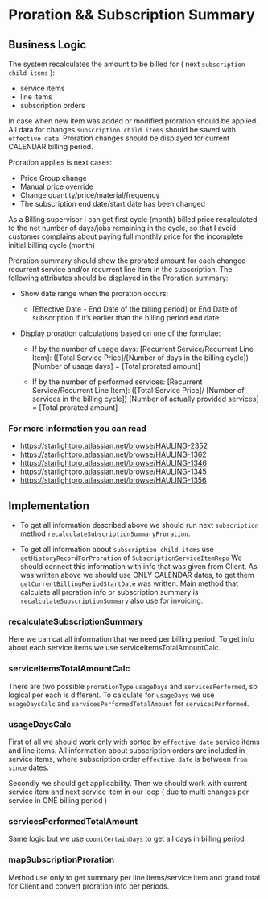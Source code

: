 # Proration && Subscription Summary

## Business Logic

The system recalculates the amount to be billed for ( next `subscription child items` ):

-   service items
-   line items
-   subscription orders

In case when new item was added or modified proration should be applied. All data for changes `subscription child items` should be saved with `effective date`. Proration changes should be displayed for current CALENDAR billing period.

Proration applies is next cases:

-   Price Group change
-   Manual price override
-   Change quantity/price/material/frequency
-   The subscription end date/start date has been changed

As a Billing supervisor I can get first cycle (month) billed price recalculated to the net number of days/jobs remaining in the cycle, so that I avoid customer complains about paying full monthly price for the incomplete initial billing cycle (month)

Proration summary should show the prorated amount for each changed recurrent service and/or recurrent line item in the subscription. The following attributes should be displayed in the Proration summary:

-   Show date range when the proration occurs:

    -   [Effective Date - End Date of the billing period] or End Date of subscription if it’s earlier than the billing period end date

-   Display proration calculations based on one of the formulae:

    -   If by the number of usage days:
        [Recurrent Service/Recurrent Line Item]: ([Total Service Price]/[Number of days in the billing cycle]) [Number of usage days] = [Total prorated amount]

    -   If by the number of performed services:
        [Recurrent Service/Recurrent Line Item]: ([Total Service Price]/ [Number of services in the billing cycle]) [Number of actually provided services] = [Total prorated amount]

### For more information you can read

-   https://starlightpro.atlassian.net/browse/HAULING-2352
-   https://starlightpro.atlassian.net/browse/HAULING-1362
-   https://starlightpro.atlassian.net/browse/HAULING-1346
-   https://starlightpro.atlassian.net/browse/HAULING-1345
-   https://starlightpro.atlassian.net/browse/HAULING-1356

## Implementation

-   To get all information described above we should run next `subscription` method `recalculateSubscriptionSummaryProration`.

-   To get all information about `subscription child items` use `getHistoryRecordForProration` of `SubscriptionServiceItemRepo`
    We should connect this information with info that was given from Client.
    As was written above we should use ONLY CALENDAR dates, to get them `getСurrentBillingPeriodStartDate` was written.
    Main method that calculate all proration info or subscription summary is `recalculateSubscriptionSummary` also use for invoicing.

### recalculateSubscriptionSummary

Here we can cat all information that we need per billing period.
To get info about each service items we use serviceItemsTotalAmountCalc.

### serviceItemsTotalAmountCalc

There are two possible `prorationType` `usageDays` and `servicesPerformed`, so logical per each is different. To calculate for `usageDays` we use `usageDaysCalc` and `servicesPerformedTotalAmount` for `servicesPerformed`.

### usageDaysCalc

First of all we should work only with sorted by `effective date` service items and line items. All information about subscription orders are included in service items, where subscription order `effective date` is between `from` `since` dates.

Secondly we should get applicability.
Then we should work with current service item and next service item in our loop ( due to multi changes per service in ONE billing period )

### servicesPerformedTotalAmount

Same logic but we use `countCertainDays` to get all days in billing period

### mapSubscriptionProration

Method use only to get summary per line items/service item and grand total for Client and convert proration info per periods.
